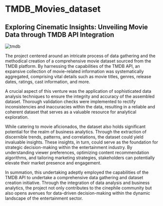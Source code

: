 # TMDB_Movies_dataset
## Exploring Cinematic Insights: Unveiling Movie Data through TMDB API Integration
![tmdb](https://github.com/Darakshii/tmdb_dataset/assets/130299461/20b2ee19-5b90-4a59-9eb5-6fb437d0cd02)


The project centered around an intricate process of data gathering and the methodical creation of a comprehensive movie dataset sourced from the TMDB platform. By harnessing the capabilities of the TMDB API, an expansive collection of movie-related information was systematically aggregated, comprising vital details such as movie titles, genres, release dates, ratings, cast information, and more.

A crucial aspect of this venture was the application of sophisticated data analysis techniques to ensure the integrity and accuracy of the assembled dataset. Thorough validation checks were implemented to rectify inconsistencies and inaccuracies within the data, resulting in a reliable and coherent dataset that serves as a valuable resource for analytical exploration.

While catering to movie aficionados, the dataset also holds significant potential for the realm of business analytics. Through the extraction of discernible trends, patterns, and correlations, the dataset could yield invaluable insights. These insights, in turn, could serve as the foundation for strategic decision-making within the entertainment industry. By understanding viewer preferences, optimizing content recommendation algorithms, and tailoring marketing strategies, stakeholders can potentially elevate their market presence and engagement.

In summation, this undertaking adeptly employed the capabilities of the TMDB API to undertake a comprehensive data gathering and dataset creation initiative. Through the integration of data analysis and business analytics, the project not only contributes to the cinephile community but also opens avenues for data-driven decision-making within the dynamic landscape of the entertainment sector.
